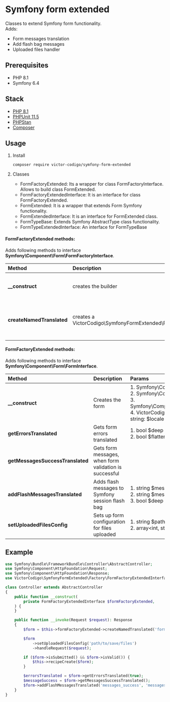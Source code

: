 # Symfony form extended
Classes to extend Symfony form functionality.
<br>Adds:
- Form messages translation
- Add flash bag messages
- Uploaded files handler


## Prerequisites
  - PHP 8.1
  - Symfony 6.4

## Stack
- [PHP 8.1](https://www.php.net/)
- [PHPUnit 11.5](https://phpunit.de/index.html)
- [PHPStan](https://phpstan.org)
- [Composer](https://getcomposer.org/)

## Usage
  1. Install

     ```
     composer require victor-codigo/symfony-form-extended
     ```

 3. Classes
    - FormFactoryExtended: Its a wrapper for class FormFactoryInterface. Allows to build class FormExtended.
    - FormFactoryExtendedInterface: It is an interface for class FormFactoryExtended.
    - FormExtended: It is a wrapper that extends Form Symfony functionality.
    - FormExtendedInterface: It is an interface for FormExtended class.
    - FormTypeBase: Extends Symfony AbstractType class functionality.
    - FormTypeExtendedInterface: An interface for FormTypeBase

#### FormFactoryExtended methods:
Adds following methods to interface **Symfony\Component\Form\FormFactoryInterface**.

| Method | Description | Params | Return |
|:-------------|:-------------|:-------------|:-----|
| **__construct** | creates the builder | 1. Symfony\Component\Form\FormFactoryInterface <br>2. Symfony\Contracts\Translation\TranslatorInterface <br>3. VictorCodigo\UploadFile\Adapter\UploadFileService <br>4. Symfony\Component\HttpFoundation\RequestStack | VictorCodigo\SymfonyFormExtended\Factory |
| **createNamedTranslated** | creates a VictorCodigo\SymfonyFormExtended\FormFormExtended | 1. Symfony\Component\Form\FormInterface <br>2. Symfony\Contracts\Translation\TranslatorInterface <br>3. Symfony\Component\HttpFoundation\Session\Flash\FlashBagInterface <br>4. VictorCodigo\UploadFile\Adapter\UploadFileService <br>5. string: $locale | VictorCodigo\SymfonyFormExtended\Form\FormExtendedInterface |

#### FormFactoryExtended methods:
Adds following methods to interface **Symfony\Component\Form\FormInterface**.

| Method | Description | Params | Return |
|:-------------|:-------------|:-------------|:-----|
| **__construct** | Creates the form | 1. Symfony\Component\Form\FormInterface <br>2. Symfony\Contracts\Translation\TranslatorInterface <br>3. Symfony\Component\HttpFoundation\Session\Flash\FlashBagInterface <br>4. VictorCodigo\UploadFile\Adapter\UploadFileService <br> string: $locale | VictorCodigo\SymfonyFormExtended\Form\FormExtended |
| **getErrorsTranslated** | Gets form errors translated | 1. bool $deep <br>2. bool $flatten | Symfony\Component\Form\FormErrorIterator |
| **getMessagesSuccessTranslated** | Gets form messages, when form validation is successful |  |  Doctrine\Common\Collections\Collection |
| **addFlashMessagesTranslated** | Adds flash messages to Symfony session flash bag |1. string $messagesSuccessType <br>2. string $messagesErrorType <br>3. bool $deep |  |
| **setUploadedFilesConfig** | Sets up form configuration for files uploaded | 1. string $pathToSaveUploadedFiles <br>2. array<int, string> $filenamesToBeReplacedByUploaded | VictorCodigo\SymfonyFormExtended\Form\FormExtended |

## Example

```php
use Symfony\Bundle\FrameworkBundle\Controller\AbstractController;
use Symfony\Component\HttpFoundation\Request;
use Symfony\Component\HttpFoundation\Response;
use VictorCodigo\SymfonyFormExtended\Factory\FormFactoryExtendedInterface;

class Controller extends AbstractController
{
    public function __construct(
        private FormFactoryExtendedInterface $formFactoryExtended,
    ) {
    }

    public function __invoke(Request $request): Response
    {
        $form = $this->formFactoryExtended->createNamedTranslated('form_name', FormType::class, 'en');

        $form
            ->setUploadedFilesConfig('path/to/save/files')
            ->handleRequest($request);

        if ($form->isSubmitted() && $form->isValid()) {
            $this->recipeCreate($form);
        }

        $errorsTranslated = $form->getErrorsTranslated(true);
        $messageSuccess = $form->getMessagesSuccessTranslated();
        $form->addFlashMessagesTranslated('messages_success', 'messages_error', true);
    }
}
```
